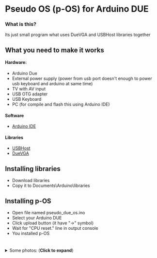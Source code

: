 # Pseudo OS (p-OS) for Arduino DUE

### What is this?
Its just small program what uses DueVGA and USBHost libraries together

## What you need to make it works
#### Hardware:
- Arduino Due
- External power supply (power from usb port doesn't enough to power usb keyboard and arduino at same time)
- TV with AV input
- USB OTG adapter
- USB Keyboard
- PC (for compile and flash this using Arduino IDE)
#### Software
- [Arduino IDE](https://www.arduino.cc/en/software)
#### Libraries
- [USBHost](https://github.com/arduino-libraries/USBHost)
- [DueVGA](https://github.com/stimmer/DueVGA)

## Installing libraries
- Download libraries
- Copy it to Documents\Arduino\libraries

## Installing p-OS
- Open file named pseudo_due_os.ino
- Select your Arduino DUE
- Click upload button (it have "→" symbol)
- Wait for "CPU reset." line in output console
- You installed p-OS

#

<details>
  <summary>Some photos: (<b>Click to expand</b>)</summary>
  <p>
<img align="right" src="https://github.com/user-attachments/assets/4c6c26fe-5588-45a1-b5f1-8286087b050d" width="425">
<img align="right" src="https://github.com/user-attachments/assets/4f6fbb56-7ad3-4623-965c-e2785de8d11b" width="425">
  </p>
</details>
